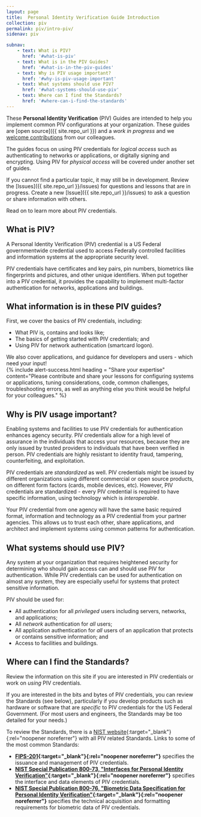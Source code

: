 ```yaml
---
layout: page
title:  Personal Identity Verification Guide Introduction
collection: piv
permalink: piv/intro-piv/
sidenav: piv

subnav:
    - text: What is PIV?
      href: '#what-is-piv'
    - text: What is in the PIV Guides?
      href: '#what-is-in-the-piv-guides'
    - text: Why is PIV usage important?
      href: '#why-is-piv-usage-important'
    - text: What systems should use PIV?
      href: '#what-systems-should-use-piv'
    - text: Where can I find the Standards?
      href: '#where-can-i-find-the-standards'
---
```


These **Personal Identity Verification** (PIV) Guides are intended to help you implement common PIV configurations at your organization. These guides are [open source]({{ site.repo_url }}) and a _work in progress_ and we [welcome contributions](contribute/) from our colleagues.

The guides focus on using PIV credentials for _logical access_ such as authenticating to networks or applications, or digitally signing and encrypting. Using PIV for _physical access_ will be covered under another set of guides.

If you cannot find a particular topic, it may still be in development. Review the [Issues]({{ site.repo_url }}/issues) for questions and lessons that are in progress. Create a new [Issue]({{ site.repo_url }}/issues) to ask a question or share information with others.  

Read on to learn more about PIV credentials.

## What is PIV?

A Personal Identity Verification (PIV) credential is a US Federal governmentwide credential used to access Federally controlled facilities and information systems at the appropriate security level.

PIV credentials have certificates and key pairs, pin numbers, biometrics like fingerprints and pictures, and other unique identifiers.  When put together into a PIV credential, it provides the capability to implement multi-factor authentication for networks, applications and buildings.

## What information is in these PIV guides?  
First, we cover the basics of PIV credentials, including:

-   What PIV is, contains and looks like;
-   The basics of getting started with PIV credentials; and
-   Using PIV for network authentication (smartcard logon). 

We also cover applications, and guidance for developers and users - which need your input!  
{% include alert-success.html heading = "Share your expertise" content="Please contribute and share your lessons for configuring systems or applications, tuning considerations, code, common challenges, troubleshooting errors, as well as anything else you think would be helpful for your colleagues." %}
## Why is PIV usage important?

Enabling systems and facilities to use PIV credentials for authentication enhances agency security. PIV credentials allow for a high level of assurance in the individuals that access your resources, because they are only issued by trusted providers to individuals that have been verified in person. PIV credentials are highly resistant to identity fraud, tampering, counterfeiting, and exploitation.

PIV credentials are _standardized_ as well. PIV credentials might be issued by different organizations using different commercial or open source products, on different form factors (cards, mobile devices, etc).  However, PIV credentials are standardized - every PIV credential is required to have specific information, using technology which is _interoperable_.

Your PIV credential from one agency will have the same basic required format, information and technology as a PIV credential from your partner agencies. This allows us to trust each other, share applications, and architect and implement systems using common patterns for authentication.

## What systems should use PIV?  
Any system at your organization that requires heightened security for determining who should gain access can and should use PIV for authentication. While PIV credentials can be used for authentication on almost any system, they are especially useful for systems that protect sensitive information.

PIV should be used for:

* All authentication for all _privileged_ users including servers, networks, and applications;
* All _network_ authentication for _all_ users;
* All application authentication for _all_ users of an application that protects or contains sensitive information; and
* Access to facilities and buildings.

## Where can I find the Standards?  
Review the information on this site if you are interested in PIV credentials or work on _using_ PIV credentials.

If you are interested in the bits and bytes of PIV credentials, you can review the Standards (see below), particularly if you develop products such as hardware or software that are _specific_ to PIV credentials for the US Federal Government. (For most users and engineers, the Standards may be too detailed for your needs.)

To review the Standards, there is a [NIST website](http://csrc.nist.gov/groups/SNS/piv/standards.html){:target="_blank"}{:rel="noopener noreferrer"} with all PIV related Standards.  Links to some of the most common Standards:

- **[FIPS-201](http://nvlpubs.nist.gov/nistpubs/FIPS/NIST.FIPS.201-2.pdf){:target="_blank"}{:rel="noopener noreferrer"}** specifies the issuance and management of PIV credentials.
- **[NIST Special Publication 800-73, "Interfaces for Personal Identity Verification"](http://nvlpubs.nist.gov/nistpubs/SpecialPublications/NIST.SP.800-73-4.pdf){:target="_blank"}{:rel="noopener noreferrer"}** specifies the interface and data elements of PIV credentials.
- **[NIST Special Publication 800-76, "Biometric Data Specification for Personal Identity Verification"](http://nvlpubs.nist.gov/nistpubs/SpecialPublications/NIST.SP.800-76-2.pdf){:target="_blank"}{:rel="noopener noreferrer"}** specifies the technical acquisition and formatting requirements for biometric data of PIV credentials.
